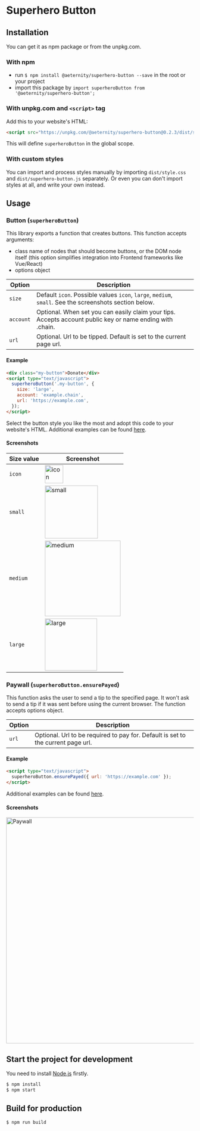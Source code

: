 # Superhero Button

## Installation

You can get it as npm package or from the unpkg.com.

### With npm
- run `$ npm install @aeternity/superhero-button --save` in the root or your project
- import this package by `import superheroButton from '@aeternity/superhero-button';`

### With unpkg.com and `<script>` tag
Add this to your website's HTML:
```html
<script src="https://unpkg.com/@aeternity/superhero-button@0.2.3/dist/superhero-button.styles.js"></script>
```
This will define `superheroButton` in the global scope.

### With custom styles
You can import and process styles manually by importing `dist/style.css` and
`dist/superhero-button.js` separately. Or even you can don't import styles at
all, and write your own instead.

## Usage

### Button (`superheroButton`)
This library exports a function that creates buttons. This function accepts arguments:
- class name of nodes that should become buttons, or the DOM node itself
  (this option simplifies integration into Frontend frameworks like Vue/React)
- options object

Option | Description
--- | ---
`size` | Default `icon`. Possible values `icon`, `large`, `medium`, `small`. See the screenshots section below.
`account` | Optional. When set you can easily claim your tips. Accepts account public key or name ending with .chain.
`url` | Optional. Url to be tipped. Default is set to the current page url.

#### Example

```html
<div class="my-button">Donate</div>
<script type="text/javascript">
  superheroButton('.my-button', {
    size: 'large',
    account: 'example.chain',
    url: 'https://example.com',
  });
</script>
```
Select the button style you like the most and adopt this code to your website's HTML.
Additional examples can be found [here](./index.html).

#### Screenshots

Size value | Screenshot
--- | ---
`icon` | <img width="49" alt="icon" src="https://user-images.githubusercontent.com/13139371/81780948-04b91b00-9500-11ea-9a50-3f483613dca0.png">
`small` | <img width="142" alt="small" src="https://user-images.githubusercontent.com/13139371/81780933-01259400-9500-11ea-8d84-a2624b43edec.png">
`medium` | <img width="203" alt="medium" src="https://user-images.githubusercontent.com/13139371/81780936-0256c100-9500-11ea-960e-9256a941285d.png">
`large` | <img width="140" alt="large" src="https://user-images.githubusercontent.com/13139371/81780943-0387ee00-9500-11ea-8108-2e5939821a7b.png">

### Paywall (`superheroButton.ensurePayed`)
This function asks the user to send a tip to the specified page. It won't ask to send a
tip if it was sent before using the current browser. The function accepts options object.

Option | Description
--- | ---
`url` | Optional. Url to be required to pay for. Default is set to the current page url.

#### Example

```html
<script type="text/javascript">
  superheroButton.ensurePayed({ url: 'https://example.com' });
</script>
```
Additional examples can be found [here](./index.html).

#### Screenshots

<img width="607" alt="Paywall" src="https://user-images.githubusercontent.com/9007851/95088220-58d0d000-072b-11eb-8cd6-57052d40765c.png">

## Start the project for development

You need to install [Node.js](https://nodejs.org/) firstly.

```sh
$ npm install
$ npm start
```

## Build for production

```sh
$ npm run build
```
